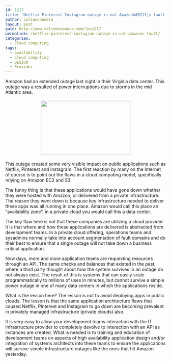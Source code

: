 ```yaml
---
id: 1217
title: 'Netflix Pinterest Instagram outage is not Amazon&#8217;s fault'
author: colinmcnamara
layout: post
guid: http://www.colinmcnamara.com/?p=1217
permalink: /netflix-pinterest-instagram-outage-is-not-amazons-fault/
categories:
  - cloud computing
tags:
  - availability
  - cloud computing
  - DESIGN
  - Provider
---
```

Amazon had an extended outage last night in their Virginia data center. This outage was a resulted of power interruptions due to storms in the mid Atlantic area.

<center>
  <a href="http://photo.blogpressapp.com/show_photo.php?p=12/06/30/1741.jpg"><img style="margin: 5px;" src="http://photo.blogpressapp.com/photos/12/06/30/s_1741.jpg" alt="" width="281" height="170" border="0" /></a>
</center>

  
This outage created some very visible impact on public applications such as Netflix, Pinterest and Instagram. The first reaction by many on the Internet of course is to point out the flaws in a cloud computing model, specifically relying on Amazon EC2 and S3.

The funny thing is that these applications would have gone down whether they were hosted with Amazon, or delivered from a private infrastructure. The reason they went down is because key infrastructure needed to deliver these apps was all running in one place. Amazon would call this place an &#8220;availability zone&#8221;, in a private cloud you would call this a data center.

The key flaw here is not that these companies are utilizing a cloud provider. It is that where and how these applications are delivered is abstracted from development teams. In a private cloud offering, operations teams and sysadmins normally take into account segmentation of fault domains and do their best to ensure that a single outage will not take down a business critical application.

Now days, more and more application teams are requesting resources through an API. The same checks and balances that existed in the past, where a third party thought about how the system survives in an outage do not always exist. The result of this is systems that can easily scale programmatically to millions of uses in minutes, but cannot survive a simple power outage in one of many data centers in which the applications reside.

What is the lesson here? The lesson is not to avoid deploying apps in public clouds. The lesson is that the same application architecture flaws that caused Netflix, Pinterest and Instagram to go down are becoming prevalent in privately managed infrastructure (private clouds) also.

It is very easy to allow your development teams interaction with the IT infrastructure provider to completely devolve to interaction with an API as instances are created. What is needed is to training and education of development teams on aspects of high availability application design and/or integration of systems architects into these teams to ensure the applications will survive simple infrastructure outages like the ones that hit Amazon yesterday.